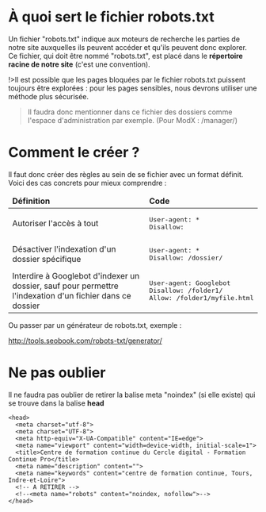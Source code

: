 # À quoi sert le fichier robots.txt

Un fichier "robots.txt" indique aux moteurs de recherche les parties de notre site auxquelles ils peuvent accéder et qu'ils peuvent donc explorer. Ce fichier, qui doit être nommé "robots.txt", est placé dans le **répertoire racine de notre site** (c'est une convention). 

!>Il est possible que les pages bloquées par le fichier robots.txt puissent toujours être explorées : pour les pages sensibles, nous devrons utiliser une méthode plus sécurisée.

>Il faudra donc mentionner dans ce fichier des dossiers comme l'espace d'administration par exemple. (Pour ModX : /manager/)

# Comment le créer ?

Il faut donc créer des règles au sein de se fichier avec un format définit. Voici des cas concrets pour mieux comprendre : 

<table>
	<thead>
		<tr>
			<td><b>Définition</b></td>
			<td><b>Code</b></td>
		</tr>
	</thead>
	<tbody>
		<tr>
			<td>Autoriser l'accès à tout</td>
			<td>
				<pre>User-agent: *
Disallow:</pre>
			</td>
		</tr>
		<tr>
			<td>Désactiver l'indexation d'un dossier spécifique</td>
			<td>
				<pre>User-agent: *
Disallow: /dossier/</pre>
			</td>
		</tr>
		<tr>
			<td>Interdire à Googlebot d'indexer un dossier, sauf pour permettre l'indexation d'un fichier dans ce dossier
			</td>
			<td><pre>User-agent: Googlebot 
Disallow: /folder1/ 
Allow: /folder1/myfile.html</pre></td>
		</tr>
	</tbody>
</table>

Ou passer par un générateur de robots.txt, exemple : 

http://tools.seobook.com/robots-txt/generator/

# Ne pas oublier

Il ne faudra pas oublier de retirer la balise meta "noindex" (si elle existe) qui se trouve dans la balise **head**

~~~~
<head>
  <meta charset="utf-8">
  <meta charset="UTF-8">
  <meta http-equiv="X-UA-Compatible" content="IE=edge">
  <meta name="viewport" content="width=device-width, initial-scale=1">
  <title>Centre de formation continue du Cercle digital - Formation Continue Pro</title>
  <meta name="description" content="">
  <meta name="keywords" content="centre de formation continue, Tours, Indre-et-Loire">
  <!-- A RETIRER -->
  <!--<meta name="robots" content="noindex, nofollow">-->
</head>
~~~~

